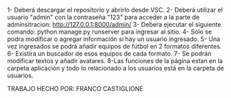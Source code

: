 1- Deberá descargar el repositorio y abrirlo desde VSC.
2- Deberá utilizar el usuario "admin" con la contraseña "123" para acceder a la parte de adminsitracion: 
http://127.0.0.1:8000/admin/
3- Debera ejecutar el siguiente comando: python manage.py runserver para ingresar al sitio.
4- Sólo se podra modificar o agregar información si hay un usuario ingresado.
5- Una vez ingresados se podrá añadir equipos de fútbol en 2 formatos diferentes.
6- Existira un buscador de esos equipos de cada formato.
7- Se podrán modificar textos y añadir avatares.
8-Las funciones de la página estan en la carpeta aplicación y todo lo relacionado a los usuarios
está en la carpeta de usuarios.

TRABAJO HECHO POR: FRANCO CASTIGLIONE

